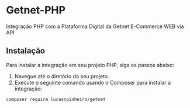 # Getnet-PHP 
Integração PHP com a Plataforma Digital da Getnet E-Commerce WEB via API

## Instalação
Para instalar a integração em seu projeto PHP, siga os passos abaixo:

1. Navegue até o diretório do seu projeto.
2. Execute o seguinte comando usando o Composer para instalar a integração:

```bash
composer require lucasnpinheiro/getnet
```
